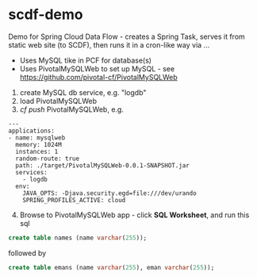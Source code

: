 # scdf-demo
Demo for Spring Cloud Data Flow - creates a Spring Task, serves it from static web site (to SCDF), then runs it in a cron-like way via ...

- Uses MySQL tike in PCF for database(s)
- Uses PivotalMySQLWeb to set up MySQL - see https://github.com/pivotal-cf/PivotalMySQLWeb

1. create MySQL db service, e.g. "logdb"
2. load PivotalMySQLWeb 
3. *cf push* PivotalMySQLWeb, e.g.
```
---
applications:
- name: mysqlweb
  memory: 1024M
  instances: 1
  random-route: true
  path: ./target/PivotalMySQLWeb-0.0.1-SNAPSHOT.jar
  services:
    - logdb
  env:
    JAVA_OPTS: -Djava.security.egd=file:///dev/urando
    SPRING_PROFILES_ACTIVE: cloud
```

4. Browse to PivotalMySQLWeb app - click **SQL Worksheet**, and run this sql
```sql
create table names (name varchar(255));
```
followed by
```sql
create table emans (name varchar(255), eman varchar(255));
```
